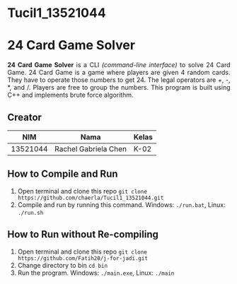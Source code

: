 # Tucil1_13521044
# 24 Card Game Solver
<p align = "justify"> <b>24 Card Game Solver</b> is a CLI <i>(command-line interface)</i> to solve 24 Card Game. 24 Card Game is a game where players are given 4 random cards. They have to operate those numbers to get 24. The legal operators are +, -, *, and /. Players are free to group the numbers. This program is built using C++ and implements brute force algorithm. </p>

## Creator
| NIM      | Nama                    | Kelas                                                                                                                                                                                                               |
|----------|-------------------------|--------------------------------------------------------------------------------------------------------------------------------------------------------------------------------------------------------------------------------|
| 13521044 | Rachel Gabriela Chen    | K-02                                                              |


## How to Compile and Run
1. Open terminal and clone this repo ``git clone https://github.com/chaerla/Tucil1_13521044.git``
2. Compile and run by running this command. Windows: ``./run.bat``, Linux: ``./run.sh``

## How to Run without Re-compiling
1. Open terminal and clone this repo ``git clone https://github.com/Fatih20/j-for-jadi.git``
2. Change directory to bin ``cd bin``
2. Run the program. Windows: ``./main.exe``, Linux: ``./main``


